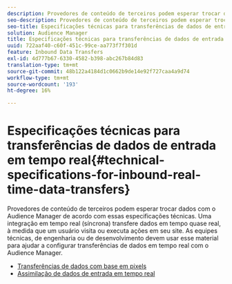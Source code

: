 ```yaml
---
description: Provedores de conteúdo de terceiros podem esperar trocar dados com o Audience Manager de acordo com essas especificações técnicas. Uma integração em tempo real (síncrona) transfere dados em tempo quase real, à medida que um usuário visita ou executa ações em seu site. As equipes técnicas, de engenharia ou de desenvolvimento devem usar esse material para ajudar a configurar transferências de dados em tempo real com o Audience Manager.
seo-description: Provedores de conteúdo de terceiros podem esperar trocar dados com o Audience Manager de acordo com essas especificações técnicas. Uma integração em tempo real (síncrona) transfere dados em tempo quase real, à medida que um usuário visita ou executa ações em seu site. As equipes técnicas, de engenharia ou de desenvolvimento devem usar esse material para ajudar a configurar transferências de dados em tempo real com o Audience Manager.
seo-title: Especificações técnicas para transferências de dados de entrada em tempo real
solution: Audience Manager
title: Especificações técnicas para transferências de dados de entrada em tempo real
uuid: 722aaf40-c60f-451c-99ce-aa773f7f301d
feature: Inbound Data Transfers
exl-id: 4d777b67-6330-4582-b398-abc267b84d83
translation-type: tm+mt
source-git-commit: 48b122a4184d1c0662b9de14e92f727caa4a9d74
workflow-type: tm+mt
source-wordcount: '193'
ht-degree: 16%

---
```


# Especificações técnicas para transferências de dados de entrada em tempo real{#technical-specifications-for-inbound-real-time-data-transfers}

Provedores de conteúdo de terceiros podem esperar trocar dados com o Audience Manager de acordo com essas especificações técnicas. Uma integração em tempo real (síncrona) transfere dados em tempo quase real, à medida que um usuário visita ou executa ações em seu site. As equipes técnicas, de engenharia ou de desenvolvimento devem usar esse material para ajudar a configurar transferências de dados em tempo real com o Audience Manager.

<!-- c_rt_realtime_intro.xml -->

* [Transferências de dados com base em pixels](/help/using/integration/sending-audience-data/real-time-data-integration/pixel-based-data-transfer.md)
* [Assimilação de dados de entrada em tempo real](/help/using/integration/sending-audience-data/real-time-data-integration/real-time-data-transfer.md)
